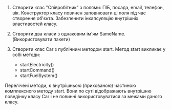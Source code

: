 1. Створити клас "Співробітник" з полями: ПІБ, посада, email, телефон, вік.
Конструктор класу повинен заповнювати ці поля під час створення об'єкта. 
Забезпечити інкапсуляцію внутрішніх властивостей класу.

2. Створити два класи з однаковим ім'ям SameName. (Використовувати пакети)

3. Створити клас Car з публічним методом start. Метод start викликає у собі методи:
    - startElectricity()
    - startCommand()
    - startFuelSystem()

Перелічені методи, є внутрішньою (прихованою) частиною комплексного методу start. 
Вони по суті відображають внутрішню поведінку класу Car і не повинні використовуватися за межами даного класу.